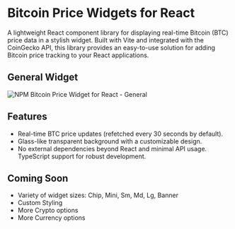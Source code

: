 # Bitcoin Price Widgets for React
A lightweight React component library for displaying real-time Bitcoin (BTC) price data in a stylish widget. Built with Vite and integrated with the CoinGecko API, this library provides an easy-to-use solution for adding Bitcoin price tracking to your React applications.

## General Widget
![NPM Bitcoin Price Widget for React - General](https://i.imgur.com/4EfRy6A.png)

## Features
- Real-time BTC price updates (refetched every 30 seconds by default).
- Glass-like transparent background with a customizable design.
- No external dependencies beyond React and minimal API usage.
TypeScript support for robust development.

## Coming Soon
- Variety of widget sizes: Chip, Mini, Sm, Md, Lg, Banner
- Custom Styling
- More Crypto options
- More Currency options